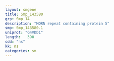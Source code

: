 ```yaml
---
layout: smgene
title: Smp_143580
grp: Smp_14
description: "MORN repeat containing protein 5"
smp: Smp_143580.1
uniprot: "G4VDD1"
length:   390
cdd: "ns"
kk: ns
categories: sm
---
```

